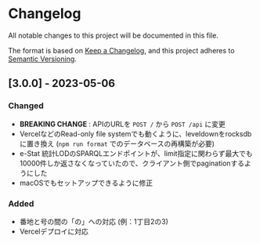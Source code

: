 # Changelog

All notable changes to this project will be documented in this file.

The format is based on [Keep a Changelog](https://keepachangelog.com/en/1.0.0/),
and this project adheres to [Semantic Versioning](https://semver.org/spec/v2.0.0.html).

## [3.0.0] - 2023-05-06

### Changed

- **BREAKING CHANGE** : APIのURLを `POST /` から `POST /api` に変更
- VercelなどのRead-only file systemでも動くように、leveldownをrocksdbに置き換え (`npm run format` でのデータベースの再構築が必要)
- e-Stat 統計LODのSPARQLエンドポイントが、limit指定に関わらず最大でも10000件しか返さなくなっていたので、クライアント側でpaginationするようにした
- macOSでもセットアップできるように修正

### Added

- 番地と号の間の「の」への対応 (例：1丁目2の3)
- Vercelデプロイに対応
